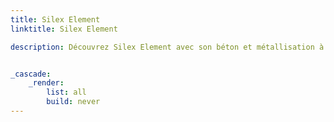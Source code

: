 ```yaml
---
title: Silex Element
linktitle: Silex Element

description: Découvrez Silex Element avec son béton et métallisation à froid pour un revêtement mural ultra léger pour le marché de la décoration intérieure.  


_cascade:
    _render:
        list: all
        build: never
---
```

